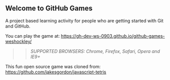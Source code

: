 ## Welcome to GitHub Games

A project based learning activity for people who are getting started with Git and GitHub.

You can play the game at: https://gh-dev-ws-0903.github.io/github-games-weshockley/

>> _*SUPPORTED BROWSERS*: Chrome, Firefox, Safari, Opera and IE9+_

This fun open source game was cloned from: https://github.com/jakesgordon/javascript-tetris
